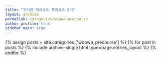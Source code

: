 ```yaml
---
title: "우아한 테크코스 프리코스 6기"
layout: archive
permalink: categories/woowa-precourse
author_profile: true
sidebar_main: true
---
```


{% assign posts = site.categories.['woowa_precourse'] %}
{% for post in posts %} {% include archive-single.html type=page.entries_layout %} {% endfor %}
